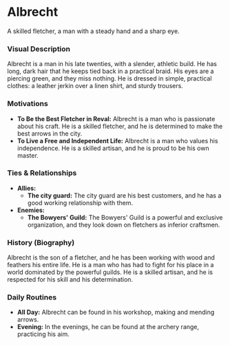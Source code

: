 # Albrecht

A skilled fletcher, a man with a steady hand and a sharp eye.

### Visual Description

Albrecht is a man in his late twenties, with a slender, athletic build. He has long, dark hair that he keeps tied back in a practical braid. His eyes are a piercing green, and they miss nothing. He is dressed in simple, practical clothes: a leather jerkin over a linen shirt, and sturdy trousers.

### Motivations

- **To Be the Best Fletcher in Reval:** Albrecht is a man who is passionate about his craft. He is a skilled fletcher, and he is determined to make the best arrows in the city.
- **To Live a Free and Independent Life:** Albrecht is a man who values his independence. He is a skilled artisan, and he is proud to be his own master.

### Ties & Relationships

- **Allies:**
    - **The city guard:** The city guard are his best customers, and he has a good working relationship with them.
- **Enemies:**
    - **The Bowyers' Guild:** The Bowyers' Guild is a powerful and exclusive organization, and they look down on fletchers as inferior craftsmen.

### History (Biography)

Albrecht is the son of a fletcher, and he has been working with wood and feathers his entire life. He is a man who has had to fight for his place in a world dominated by the powerful guilds. He is a skilled artisan, and he is respected for his skill and his determination.

### Daily Routines

- **All Day:** Albrecht can be found in his workshop, making and mending arrows.
- **Evening:** In the evenings, he can be found at the archery range, practicing his aim.

